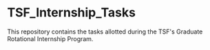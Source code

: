 # TSF_Internship_Tasks
This repository contains the tasks allotted during the TSF's Graduate Rotational Internship Program.

